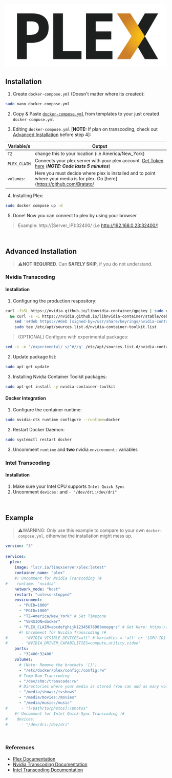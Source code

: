![image](https://github.com/Bratato/templates/blob/main/docker-compose/plex/Plex-Logo.png)

## Installation ##

1. Create `docker-compose.yml` (Doesn't matter where its created):
```bash
sudo nano docker-compose.yml
```

2. Copy & Paste [`docker-compose.yml`](https://github.com/Bratato/templates/blob/main/docker-compose/plex/docker-compose.yml) from templates to your just created `docker-compose.yml`

4. Editing `docker-compose.yml` [**NOTE:** If plan on transcoding, check out [Advanced Installation](https://github.com/Bratato/templates/blob/main/docker-compose/plex/README.md#advanced-installation) before step 4]:

| Variable/s | Output |
| ---------- | ------ |
| `TZ` | change this to your location (i.e America/New_York) |
| `PLEX_CLAIM` | Connects your plex server with your plex account. [Get Token here](https://plex.tv/claim) (***NOTE: Code lasts 5 minutes***) |
| `volumes:` | Here you must decide where plex is installed and to point where your media is for plex. Go [here](https://github.com/Bratato/ |templates/tree/main/docker-compose/plex#example) for reference

4. Installing Plex:
```bash
sudo docker compose up -d
```

5. Done! Now you can connect to plex by using your browser
> Example: http://[Server_IP]:32400/ (i.e http://192.168.0.23:32400/)

<br>

## Advanced Installation ##
> ⚠️**NOT REQUIRED**. Can **SAFELY SKIP**, if you do not understand.

### Nvidia Transcoding ###

#### Installation ####
1. Configuring the production respository:
```bash
curl -fsSL https://nvidia.github.io/libnvidia-container/gpgkey | sudo gpg --dearmor -o /usr/share/keyrings/nvidia-container-toolkit-keyring.gpg \
  && curl -s -L https://nvidia.github.io/libnvidia-container/stable/deb/nvidia-container-toolkit.list | \
    sed 's#deb https://#deb [signed-by=/usr/share/keyrings/nvidia-container-toolkit-keyring.gpg] https://#g' | \
    sudo tee /etc/apt/sources.list.d/nvidia-container-toolkit.list
```
> (OPTIONAL) Configure with experimental packages:
```bash
sed -i -e '/experimental/ s/^#//g' /etc/apt/sources.list.d/nvidia-container-toolkit.list
```
2. Update package list:
```bash
sudo apt-get update
```
3. Installing Nvidia Container Toolkit packages:
```bash
sudo apt-get install -y nvidia-container-toolkit
```

#### Docker Integration ####
1. Configure the container runtime:
```bash
sudo nvidia-ctk runtime configure --runtime=docker
```
2. Restart Docker Daemon:
```bash
sudo systemctl restart docker
```
3. Uncomment `runtime` and **two** nvidia `environment:` variables

### Intel Transcoding ###

#### Installation ####
1. Make sure your Intel CPU supports `Intel Quick Sync`
2. Uncomment `devices:` and `- "/dev/dri:/dev/dri"`

<br>

## Example ## 
> ⚠️WARNING: Only use this example to compare to your own `docker-compose.yml`, otherwise the installation might mess up.
```yml
version: "3"

services:
  plex:
    image: "lscr.io/linuxserver/plex:latest"
    container_name: "plex"
    #! Uncomment for Nvidia Transcoding !#
#    runtime: "nvidia"
    network_mode: "host"
    restart: "unless-stopped"
    environment:
      - "PUID=1000"
      - "PGID=1000"
      - "TZ=America/New_York" # Set Timezone
      - "VERSION=docker"
      - "PLEX_CLAIM=abcdefghijk1234567890lmnopqrs" # Get Here: https://plex.tv/claim
      #! Uncomment for Nvidia Transcoding !#
#      - "NVIDIA_VISIBLE_DEVICES=all" # Variables = 'all' or '[GPU-ID]'
#      - "NVIDIA_DRIVER_CAPABILITIES=compute,utility,video"
    ports:
      - "32400:32400"
    volumes:
      # (Note: Remove the brackets '[]')
      - "/etc/docker/plex/config:/config:rw"
      # Temp Ram Transcoding
      - "/dev/shm:/transcode:rw"
      # Directories where your media is stored (You can add as many volumes as you want, as long as they follow the format of the rest i.e for anime: "[/path/to/anime]:/anime"
      - "/media/shows:/tvshows"
      - "/media/movies:/movies"
      - "/media/music:/music"
#      - "[/path/to/photos]:/photos"
    #! Uncomment for Intel Quick-Sync Transcoding !#
#    devices:
#      - "/dev/dri:/dev/dri"
```

<br>

### References ###
- [Plex Documentation](https://github.com/linuxserver/docker-plex)
- [Nvidia Transcoding Documentation](https://docs.nvidia.com/datacenter/cloud-native/container-toolkit/latest/install-guide.html)
- [Intel Transcoding Documentation](https://github.com/linuxserver/docker-plex#hardware-acceleration)
